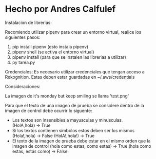 # Hecho por Andres Calfulef

Instalacion de librerias:

Recomiendo utilizar pipenv para crear un entorno virtual, realice los siguientes pasos:

1. pip install pipenv (esto instala pipenv)
2. pipenv shell (se activa el entorno virtual)
3. pipenv install (para que se instalen las librerias a utilizar)
4. py tarea.py


Credenciales:
    Es necesario utilizar credenciales que tengan acceso a Rekognition. Estas deben estar guardadas en ~/.aws/credentials


Consideraciones:

La imagen de it's monday but keep smiling se llama 'test.png'

Para que el texto de una imagen de prueba se considere dentro de la imagen de control debe ocurrir lo siguente:
- Los textos son insensibles a mayusculas y minusculas.         
        (HolA,hola)     -> True
- Si los textos contienen simbolos estos deben ser los mismos   
        (Hola!,hola)    -> False
        (HolA!,hola!)   -> True
- El texto de la imagen de prueba debe estar en el mismo orden que la imagen de control
        (hola como estas, como estas)   -> True
        (hola como estas, estas como)   -> False
